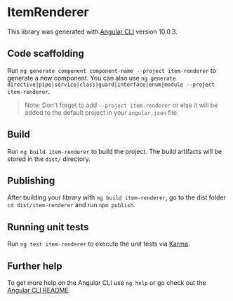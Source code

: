 # ItemRenderer

This library was generated with [Angular CLI](https://github.com/angular/angular-cli) version 10.0.3.

## Code scaffolding

Run `ng generate component component-name --project item-renderer` to generate a new component. You can also use `ng generate directive|pipe|service|class|guard|interface|enum|module --project item-renderer`.
> Note: Don't forget to add `--project item-renderer` or else it will be added to the default project in your `angular.json` file. 

## Build

Run `ng build item-renderer` to build the project. The build artifacts will be stored in the `dist/` directory.

## Publishing

After building your library with `ng build item-renderer`, go to the dist folder `cd dist/item-renderer` and run `npm publish`.

## Running unit tests

Run `ng test item-renderer` to execute the unit tests via [Karma](https://karma-runner.github.io).

## Further help

To get more help on the Angular CLI use `ng help` or go check out the [Angular CLI README](https://github.com/angular/angular-cli/blob/master/README.md).
